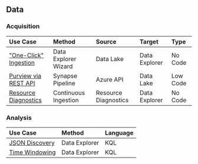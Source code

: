 ## Data

### Acquisition

  Use Case | Method | Source | Target | Type
  :----- | :----- | :----- | :----- | :-----
  ["One-Click" Ingestion](Data_OneClickIngestion.md) | Data Explorer Wizard | Data Lake | Data Explorer | No Code<br>
  [Purview via REST API](Data_fromPurviewAPI.md) | Synapse Pipeline | Azure API | Data Lake | Low Code
  [Resource Diagnostics](Data_fromResourceDiagnostics.md) | Continuous Ingestion | Resource Diagnostics | Data Explorer | No Code

### Analysis

  Use Case | Method | Language
  :----- | :----- | :-----
  [JSON Discovery](Data_JSONDiscovery.md) | Data Explorer | KQL
  [Time Windowing](Data_TimeWindowing.md) | Data Explorer | KQL

